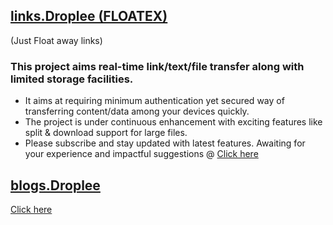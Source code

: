 ## [links.Droplee (FLOATEX)](https://links.droplee.com) 

(Just Float away links)

### This project aims real-time link/text/file transfer along with limited storage facilities. 

* It aims at requiring minimum authentication yet secured way of transferring content/data among your devices quickly. 
* The project is under continuous enhancement with exciting features like split & download support for large files. 
* Please subscribe and stay updated with latest features. Awaiting for your experience and impactful suggestions @
[Click here](https://links.droplee.com)


## [blogs.Droplee](https://blogs.droplee.com)

[Click here](https://blogs.droplee.com)
